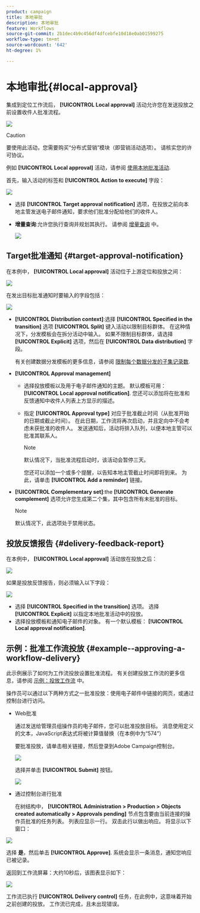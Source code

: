 ```yaml
---
product: campaign
title: 本地审批
description: 本地审批
feature: Workflows
source-git-commit: 2b1dec4b9c456df4dfcebfe10d18e0ab01599275
workflow-type: tm+mt
source-wordcount: '642'
ht-degree: 1%

---
```


# 本地审批{#local-approval}

集成到定位工作流后， **[!UICONTROL Local approval]** 活动允许您在发送投放之前设置收件人批准流程。

![](assets/local_validation_0.png)

>[!CAUTION]
>
>要使用此活动，您需要购买“分布式营销”模块（即营销活动选项）。 请核实您的许可协议。

例如 **[!UICONTROL Local approval]** 活动，请参阅 [使用本地批准活动](local-approval-activity.md).

首先，输入活动的标签和 **[!UICONTROL Action to execute]** 字段：

![](assets/local_validation_1.png)

* 选择 **[!UICONTROL Target approval notification]** 选项，在投放之前向本地主管发送电子邮件通知，要求他们批准分配给他们的收件人。

* **增量查询**:允许您执行查询并规划其执行。 请参阅 [增量查询](incremental-query.md) 中。

   ![](assets/local_validation_intro_3.png)

## Target批准通知 {#target-approval-notification}

在本例中， **[!UICONTROL Local approval]** 活动位于上游定位和投放之间：

![](assets/local_validation_2.png)

在发出目标批准通知时要输入的字段包括：

![](assets/local_validation_3.png)

* **[!UICONTROL Distribution context]**:选择 **[!UICONTROL Specified in the transition]** 选项 **[!UICONTROL Split]** 键入活动以限制目标群体。 在这种情况下，分发模板会在拆分活动中输入。 如果不限制目标群体，请选择 **[!UICONTROL Explicit]** 选项，然后在 **[!UICONTROL Data distribution]** 字段。

   有关创建数据分发模板的更多信息，请参阅 [限制每个数据分发的子集记录数](split.md#limiting-the-number-of-subset-records-per-data-distribution).

* **[!UICONTROL Approval management]**

   * 选择投放模板以及用于电子邮件通知的主题。 默认模板可用： **[!UICONTROL Local approval notification]**. 您还可以添加将在批准和反馈通知中收件人列表上方显示的描述。
   * 指定 **[!UICONTROL Approval type]** 对应于批准截止时间（从批准开始的日期或截止时间）。 在此日期，工作流将再次启动，并且定向中不会考虑未获批准的收件人。 发送通知后，活动将排入队列，以便本地主管可以批准其联系人。

      >[!NOTE]
      >
      >默认情况下，当批准流程启动时，该活动会暂停三天。

      您还可以添加一个或多个提醒，以告知本地主管截止时间即将到来。 为此，请单击 **[!UICONTROL Add a reminder]** 链接。

* **[!UICONTROL Complementary set]**:the **[!UICONTROL Generate complement]** 选项允许您生成第二个集，其中包含所有未批准的目标。

   >[!NOTE]
   >
   >默认情况下，此选项处于禁用状态。

## 投放反馈报告 {#delivery-feedback-report}

在本例中， **[!UICONTROL Local approval]** 活动放在投放之后：

![](assets/local_validation_4.png)

如果是投放反馈报告，则必须输入以下字段：

![](assets/local_validation_workflow_4.png)

* 选择 **[!UICONTROL Specified in the transition]** 选项。 选择 **[!UICONTROL Explicit]** 以指定本地批准活动中的投放。
* 选择投放模板和通知电子邮件的对象。 有一个默认模板： **[!UICONTROL Local approval notification]**.

## 示例：批准工作流投放 {#example--approving-a-workflow-delivery}

此示例展示了如何为工作流投放设置批准流程。 有关创建投放工作流的更多信息，请参阅 [示例：投放工作流](delivery.md#example--delivery-workflow) 中。

操作员可以通过以下两种方式之一批准投放：使用电子邮件中链接的网页，或通过控制台进行访问。

* Web批准

   通过发送给管理员组操作员的电子邮件，您可以批准投放目标。 消息使用定义的文本，JavaScript表达式将被计算值替换（在本例中为“574”）

   要批准投放，请单击相关链接，然后登录到Adobe Campaign控制台。

   ![](assets/new-workflow-valid-webaccess.png)

   选择并单击 **[!UICONTROL Submit]** 按钮。

   ![](assets/new-workflow-valid-webaccess-confirm.png)

* 通过控制台进行批准

   在树结构中， **[!UICONTROL Administration > Production > Objects created automatically > Approvals pending]** 节点包含要由当前连接的操作员批准的任务列表。 列表应显示一行。 双击此行以做出响应。 将显示以下窗口：

![](assets/new-workflow-7.png)

选择 **是**，然后单击 **[!UICONTROL Approve]**. 系统会显示一条消息，通知您响应已被记录。

返回到工作流屏幕：大约10秒后，该图表显示如下：

![](assets/new-workflow-8.png)

工作流已执行 **[!UICONTROL Delivery control]** 任务，在此例中，这意味着开始之前创建的投放。 工作流已完成，且未出现错误。
